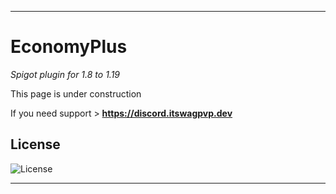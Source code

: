 ***
# EconomyPlus
 _Spigot plugin for 1.8 to 1.19_
 
This page is under construction

If you need support > **https://discord.itswagpvp.dev**

## License

![License](https://img.shields.io/github/license/ItsWagPvP/EconomyPlus?style=for-the-badge)

***
